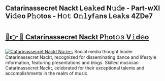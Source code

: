 ## Catarinassecret Nackt L𝚎a𝚔ed N𝚞𝚍e - Part-wXl Vi𝚍𝚎o P𝚑𝚘tos - H𝚘𝚝 O𝚗𝚕yf𝚊ns L𝚎a𝚔s 4ZDe7

# <h2><a href="http://kfe4ce.oniu.top/?m=Catarinassecret+Nackt">🔗👉 🔴 Catarinassecret Nackt P𝚑ot𝚘𝚜 V𝚒d𝚎o</a></h2>

[![Catarinassecret Nackt Nu𝚍e𝚜](https://i.imgur.com/0qMVB7G.gif)](http://kfe4ce.oniu.top/?m=Catarinassecret+Nackt)
Social media thought leader Catarinassecret Nackt, recognized for disseminating dance and lifestyle information, featuring presentations and blogs. Skilled musician Catarinassecret Nackt, celebrated for their exceptional talents and accomplishments in the realm of music.  
